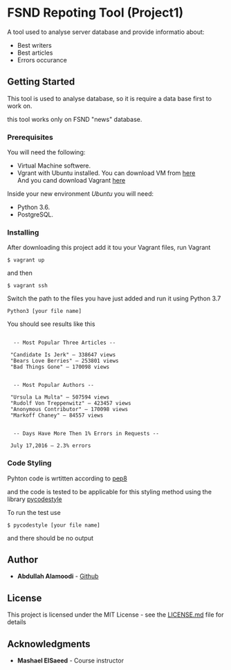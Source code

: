 # FSND Repoting Tool (Project1)

  A tool used to analyse server database and provide informatio about:
  - Best writers
  - Best articles
  - Errors occurance

## Getting Started

  This tool is used to analyse database, so it is require a data base first to work on.

  this tool works only on FSND "news" database.

### Prerequisites

  You will need the following:
  * Virtual Machine softwere.
  * Vgrant with Ubuntu installed.
You can download VM from [here](https://www.virtualbox.org/wiki/Download_Old_Builds_5_1)  
And you cand download Vagrant [here](https://www.vagrantup.com/downloads.html)

  Inside your new environment *Ubuntu* you will need:
  * Python 3.6.
  * PostgreSQL.
  
  
### Installing

  After downloading this project add it tou your Vagrant files, run Vagrant 
```
$ vagrant up
```
  and then
```
$ vagrant ssh
```
Switch the path to the files you have just added and run it using Python 3.7
```
Python3 [your file name]
```


You should see results like this
```

  -- Most Popular Three Articles --

 "Candidate Is Jerk" — 338647 views
 "Bears Love Berries" — 253801 views
 "Bad Things Gone" — 170098 views


  -- Most Popular Authors --

 "Ursula La Multa" — 507594 views
 "Rudolf Von Treppenwitz" — 423457 views
 "Anonymous Contributor" — 170098 views
 "Markoff Chaney" — 84557 views


  -- Days Have More Then 1% Errors in Requests --

 July 17,2016 — 2.3% errors

```

### Code Styling

Pyhton code is wrtitten according to [pep8](https://www.python.org/dev/peps/pep-0008/)

and the code is tested to be applicable for this styling method using the library [pycodestyle](https://pycodestyle.readthedocs.io/en/latest/)

To run the test use
~~~
$ pycodestyle [your file name]
~~~
and there should be no output

## Author

* **Abdullah Alamoodi** - [Github](https://github.com/abady1000)

## License

This project is licensed under the MIT License - see the [LICENSE.md](LICENSE.md) file for details

## Acknowledgments

* **Mashael ElSaeed** - Course instructor
